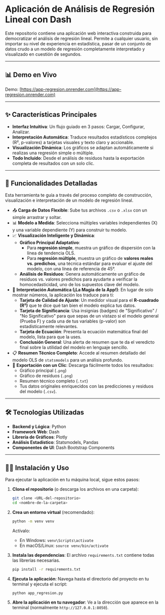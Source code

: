 # Aplicación de Análisis de Regresión Lineal con Dash

Este repositorio contiene una aplicación web interactiva construida para democratizar el análisis de regresión lineal. Permite a cualquier usuario, sin importar su nivel de experiencia en estadística, pasar de un conjunto de datos crudo a un modelo de regresión completamente interpretado y visualizado en cuestión de segundos.

---
## 📊 Demo en Vivo
Demo: [https://app-regresion.onrender.com](https://app-regresion.onrender.com)

---

## ✨ Características Principales

-   **Interfaz Intuitiva**: Un flujo guiado en 3 pasos: Cargar, Configurar, Analizar.
-   **Interpretación Automática**: Traduce resultados estadísticos complejos (R², p-valores) a tarjetas visuales y texto claro y accionable.
-   **Visualización Dinámica**: Los gráficos se adaptan automáticamente si realizas una regresión simple o múltiple.
-   **Todo Incluido**: Desde el análisis de residuos hasta la exportación completa de resultados con un solo clic.

---

## 🚀 Funcionalidades Detalladas

Esta herramienta te guía a través del proceso completo de construcción, visualización e interpretación de un modelo de regresión lineal.

-   📤 **Carga de Datos Flexible**: Sube tus archivos `.csv` o `.xlsx` con un simple arrastrar y soltar.
-   📊 **Modelo a Medida**: Selecciona múltiples variables independientes (X) y una variable dependiente (Y) para construir tu modelo.
-   📈 **Visualización Inteligente y Dinámica**:
    -   **Gráfico Principal Adaptativo**:
        -   Para **regresión simple**, muestra un gráfico de dispersión con la línea de tendencia OLS.
        -   Para **regresión múltiple**, muestra un gráfico de **valores reales vs. predichos**, una técnica estándar para evaluar el ajuste del modelo, con una línea de referencia de 45°.
    -   **Análisis de Residuos**: Genera automáticamente un gráfico de residuos vs. valores predichos para ayudarte a verificar la homocedasticidad, uno de los supuestos clave del modelo.
-   🧠 **Interpretación Automática (¡La Magia de la App!)**: En lugar de solo mostrar números, la aplicación los traduce para ti:
    -   **Tarjeta de Calidad de Ajuste**: Un medidor visual para el **R-cuadrado (R²)** que te dice qué tan bien el modelo explica tus datos.
    -   **Tarjeta de Significancia**: Usa insignias (badges) de "Significativo" / "No Significativo" para que sepas de un vistazo si el modelo general (Prueba F) y cada una de tus variables (p-valor) son estadísticamente relevantes.
    -   **Tarjeta de Ecuación**: Presenta la ecuación matemática final del modelo, lista para que la uses.
    -   **Conclusión General**: Una alerta de resumen que te da el veredicto final sobre la utilidad del modelo en lenguaje sencillo.
-   📋 **Resumen Técnico Completo**: Accede al resumen detallado del modelo OLS de `statsmodels` para un análisis profundo.
-   💾 **Exportación con un Clic**: Descarga fácilmente todos los resultados:
    -   Gráfico principal (`.png`)
    -   Gráfico de residuos (`.png`)
    -   Resumen técnico completo (`.txt`)
    -   Tus datos originales enriquecidos con las predicciones y residuos del modelo (`.csv`).

---

## 🛠️ Tecnologías Utilizadas

-   **Backend y Lógica**: Python
-   **Framework Web**: Dash
-   **Librería de Gráficos**: Plotly
-   **Análisis Estadístico**: Statsmodels, Pandas
-   **Componentes de UI**: Dash Bootstrap Components

---

## 🏃‍♀️ Instalación y Uso

Para ejecutar la aplicación en tu máquina local, sigue estos pasos:

1.  **Clona el repositorio** (o descarga los archivos en una carpeta):
    ```bash
    git clone <URL-del-repositorio>
    cd <nombre-de-la-carpeta>
    ```

2.  **Crea un entorno virtual** (recomendado):
    ```bash
    python -m venv venv
    ```
    Actívalo:
    -   En Windows: `venv\Scripts\activate`
    -   En macOS/Linux: `source venv/bin/activate`

3.  **Instala las dependencias**:
    El archivo `requirements.txt` contiene todas las librerías necesarias.
    ```bash
    pip install -r requirements.txt
    ```

4.  **Ejecuta la aplicación**:
    Navega hasta el directorio del proyecto en tu terminal y ejecuta el script:
    ```bash
    python app_regresion.py
    ```

5.  **Abre la aplicación en tu navegador**:
    Ve a la dirección que aparece en la terminal (normalmente `http://127.0.0.1:8050`).